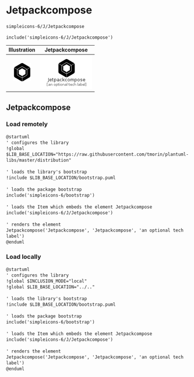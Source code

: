 # Jetpackcompose


```text
simpleicons-6/J/Jetpackcompose
```

```text
include('simpleicons-6/J/Jetpackcompose')
```



| Illustration | Jetpackcompose |
| :---: | :---: |
| ![illustration for Illustration](../../simpleicons-6/J/Jetpackcompose.png) | ![illustration for Jetpackcompose](../../simpleicons-6/J/Jetpackcompose.Local.png) |




## Jetpackcompose

### Load remotely
```plantuml
@startuml
' configures the library
!global $LIB_BASE_LOCATION="https://raw.githubusercontent.com/tmorin/plantuml-libs/master/distribution"

' loads the library's bootstrap
!include $LIB_BASE_LOCATION/bootstrap.puml

' loads the package bootstrap
include('simpleicons-6/bootstrap')

' loads the Item which embeds the element Jetpackcompose
include('simpleicons-6/J/Jetpackcompose')

' renders the element
Jetpackcompose('Jetpackcompose', 'Jetpackcompose', 'an optional tech label')
@enduml
```

### Load locally
```plantuml
@startuml
' configures the library
!global $INCLUSION_MODE="local"
!global $LIB_BASE_LOCATION="../.."

' loads the library's bootstrap
!include $LIB_BASE_LOCATION/bootstrap.puml

' loads the package bootstrap
include('simpleicons-6/bootstrap')

' loads the Item which embeds the element Jetpackcompose
include('simpleicons-6/J/Jetpackcompose')

' renders the element
Jetpackcompose('Jetpackcompose', 'Jetpackcompose', 'an optional tech label')
@enduml
```


